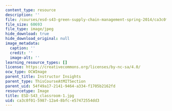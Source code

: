 ```yaml
---
content_type: resource
description: ''
file: /courses/esd-s43-green-supply-chain-management-spring-2014/ca3c0f01598712a48bfce57472554dd3_ESD-S43_classroom-1.jpg
file_size: 60693
file_type: image/jpeg
hide_download: true
hide_download_original: null
image_metadata:
  caption: ''
  credit: ''
  image-alt: ''
learning_resource_types: []
license: https://creativecommons.org/licenses/by-nc-sa/4.0/
ocw_type: OCWImage
parent_title: Instructor Insights
parent_type: ThisCourseAtMITSection
parent_uid: 54f49a17-2141-9464-a334-f1705b2162fd
resourcetype: Image
title: ESD-S43_classroom-1.jpg
uid: ca3c0f01-5987-12a4-8bfc-e57472554dd3
---
```

